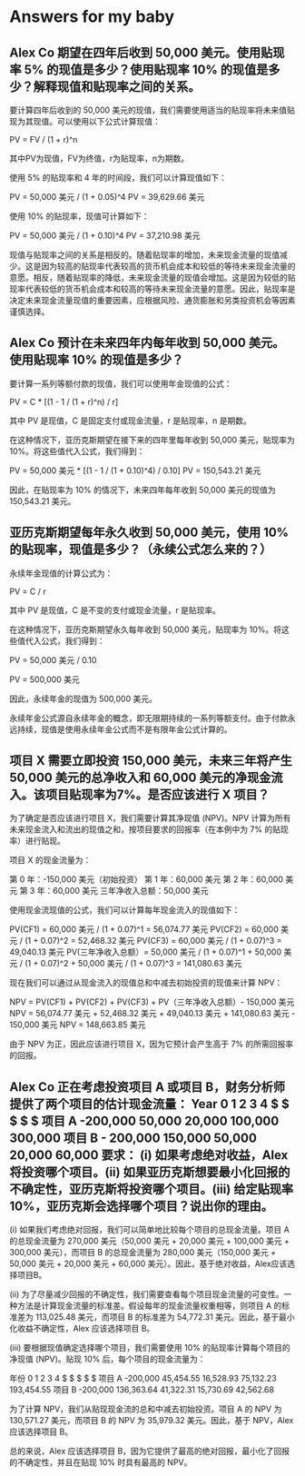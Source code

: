 # Answers for my baby

## Alex Co 期望在四年后收到 50,000 美元。使用贴现率 5% 的现值是多少？使用贴现率 10% 的现值是多少？解释现值和贴现率之间的关系。

要计算四年后收到的 50,000 美元的现值，我们需要使用适当的贴现率将未来值贴现为其现值。可以使用以下公式计算现值：

PV = FV / (1 + r)^n

其中PV为现值，FV为终值，r为贴现率，n为期数。

使用 5% 的贴现率和 4 年的时间段，我们可以计算现值如下：

PV = 50,000 美元 / (1 + 0.05)^4 PV = 39,629.66 美元

使用 10% 的贴现率，现值可计算如下：

PV = 50,000 美元 / (1 + 0.10)^4 PV = 37,210.98 美元

现值与贴现率之间的关系是相反的。随着贴现率的增加，未来现金流量的现值减少。这是因为较高的贴现率代表较高的货币机会成本和较低的等待未来现金流量的意愿。相反，随着贴现率的降低，未来现金流量的现值会增加。这是因为较低的贴现率代表较低的货币机会成本和较高的等待未来现金流量的意愿。因此，贴现率是决定未来现金流量现值的重要因素，应根据风险、通货膨胀和另类投资机会等因素谨慎选择。

## Alex Co 预计在未来四年内每年收到 50,000 美元。使用贴现率 10% 的现值是多少？

要计算一系列等额付款的现值，我们可以使用年金现值的公式：

PV = C * [(1 - 1 / (1 + r)^n) / r]

其中 PV 是现值，C 是固定支付或现金流量，r 是贴现率，n 是期数。

在这种情况下，亚历克斯期望在接下来的四年里每年收到 50,000 美元，贴现率为 10%。将这些值代入公式，我们得到：

PV = 50,000 美元 * [(1 - 1 / (1 + 0.10)^4) / 0.10] PV = 150,543.21 美元

因此，在贴现率为 10% 的情况下，未来四年每年收到 50,000 美元的现值为 150,543.21 美元。


## 亚历克斯期望每年永久收到 50,000 美元，使用 10% 的贴现率，现值是多少？（永续公式怎么来的？）

永续年金现值的计算公式为：

PV = C / r

其中 PV 是现值，C 是不变的支付或现金流量，r 是贴现率。

在这种情况下，亚历克斯期望永久每年收到 50,000 美元，贴现率为 10%。将这些值代入公式，我们得到：

PV = 50,000 美元 / 0.10

PV = 500,000 美元

因此，永续年金的现值为 500,000 美元。

永续年金公式源自永续年金的概念，即无限期持续的一系列等额支付。由于付款永远持续，现值是使用永续年金公式而不是有限年金公式计算的。

## 项目 X 需要立即投资 150,000 美元，未来三年将产生 50,000 美元的总净收入和 60,000 美元的净现金流入。该项目贴现率为7%。是否应该进行 X 项目？

为了确定是否应该进行项目 X，我们需要计算其净现值 (NPV)。NPV 计算为所有未来现金流入和流出的现值之和，按项目要求的回报率（在本例中为 7% 的贴现率）进行贴现。

项目 X 的​​现金流量为：

第 0 年：-150,000 美元（初始投资） 第 1 年：60,000 美元 第 2 年：60,000 美元 第 3 年：60,000 美元 三年净收入总额：50,000 美元

使用现金流现值的公式，我们可以计算每年现金流入的现值如下：

PV(CF1) = 60,000 美元 / (1 + 0.07)^1 = 56,074.77 美元 PV(CF2) = 60,000 美元 / (1 + 0.07)^2 = 52,468.32 美元 PV(CF3) = 60,000 美元 / (1 + 0.07)^3 = 49,040.13 美元 PV(三年净收入总额）= 50,000 美元 / (1 + 0.07)^1 + 50,000 美元 / (1 + 0.07)^2 + 50,000 美元 / (1 + 0.07)^3 = 141,080.63 美元

现在我们可以通过从现金流入的现值总和中减去初始投资的现值来计算 NPV：

NPV = PV(CF1) + PV(CF2) + PV(CF3) + PV（三年净收入总额）- 150,000 美元 NPV = 56,074.77 美元 + 52,468.32 美元 + 49,040.13 美元 + 141,080.63 美元 - 150,000 美元 NPV = 148,663.85 美元

由于 NPV 为正，因此应该进行项目 X，因为它预计会产生高于 7% 的所需回报率的回报。

## Alex Co 正在考虑投资项目 A 或项目 B，财务分析师提供了两个项目的估计现金流量： Year 0 1 2 3 4 $ $ $ $ $ 项目 A -200,000 50,000 20,000 100,000 300,000 项目 B - 200,000 150,000 50,000 20,000 60,000 要求： (i) 如果考虑绝对收益，Alex 将投资哪个项目。(ii) 如果亚历克斯想要最小化回报的不确定性，亚历克斯将投资哪个项目。(iii) 给定贴现率 10%，亚历克斯会选择哪个项目？说出你的理由。

(i) 如果我们考虑绝对回报，我们可以简单地比较每个项目的总现金流量。项目 A 的总现金流量为 270,000 美元（50,000 美元 + 20,000 美元 + 100,000 美元 + 300,000 美元），而项目 B 的总现金流量为 280,000 美元（150,000 美元 + 50,000 美元 + 20,000 美元 + 60,000 美元）。因此，基于绝对收益，Alex应该选择项目B。

(ii) 为了尽量减少回报的不确定性，我们需要查看每个项目现金流量的可变性。一种方法是计算现金流量的标准差。假设每年的现金流量权重相等，则项目 A 的标准差为 113,025.48 美元，而项目 B 的标准差为 54,772.31 美元。因此，基于最小化收益不确定性，Alex 应该选择项目 B。

(iii) 要根据现值确定选择哪个项目，我们需要使用 10% 的贴现率计算每个项目的净现值 (NPV)。贴现 10% 后，每个项目的现金流量为：

年份 0 1 2 3 4 $ $ $ $ $ 项目 A -200,000 45,454.55 16,528.93 75,132.23 193,454.55 项目 B -200,000 136,363.64 41,322.31 15,730.69 42,562.68

为了计算 NPV，我们从贴现现金流的总和中减去初始投资。项目 A 的 NPV 为 130,571.27 美元，而项目 B 的 NPV 为 35,979.32 美元。因此，基于 NPV，Alex 应该选择项目 B。

总的来说，Alex 应该选择项目 B，因为它提供了最高的绝对回报，最小化了回报的不确定性，并且在贴现 10% 时具有最高的 NPV。




